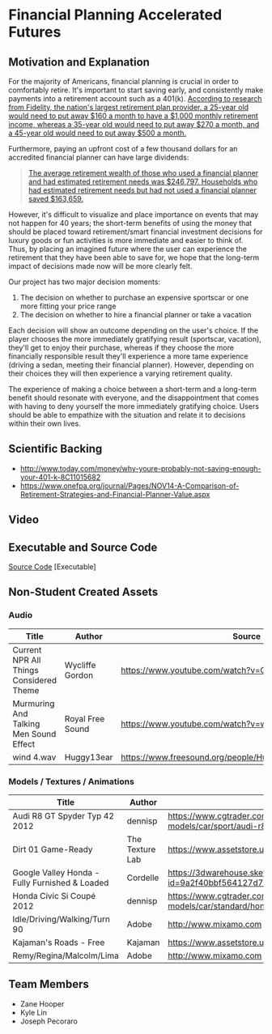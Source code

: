 # Financial Planning Accelerated Futures
## Motivation and Explanation
For the majority of Americans, financial planning is crucial in order to comfortably retire. It's important to start saving early, and consistently make payments into a retirement account such as a 401(k). [According to research from Fidelity, the nation's largest retirement plan provider, a 25-year old would need to put away $160 a month to have a $1,000 monthly retirement income, whereas a 35-year old would need to put away $270 a month, and a 45-year old would need to put away $500 a month.](http://www.today.com/money/why-youre-probably-not-saving-enough-your-401-k-8C11015682)

Furthermore, paying an upfront cost of a few thousand dollars for an accredited financial planner can have large dividends:

>[The average retirement wealth of those who used a financial planner and had estimated retirement needs was $246,797. Households who had estimated retirement needs but had not used a financial planner saved $163,659.](https://www.onefpa.org/journal/Pages/NOV14-A-Comparison-of-Retirement-Strategies-and-Financial-Planner-Value.aspx)

However, it's difficult to visualize and place importance on events that may not happen for 40 years; the short-term benefits of using the money that should be placed toward retirement/smart financial investment decisions for luxury goods or fun activities is more immediate and easier to think of. Thus, by placing an imagined future where the user can experience the retirement that they have been able to save for, we hope that the long-term impact of decisions made now will be more clearly felt.

Our project has two major decision moments:

1. The decision on whether to purchase an expensive sportscar or one more fitting your price range
2. The decision on whether to hire a financial planner or take a vacation

Each decision will show an outcome depending on the user's choice. If the player chooses the more immediately gratifying result (sportscar, vacation), they'll get to enjoy their purchase, whereas if they choose the more financially responsible result they'll experience a more tame experience (driving a sedan, meeting their financial planner). However, depending on their choices they will then experience a varying retirement quality.

The experience of making a choice between a short-term and a long-term benefit should resonate with everyone, and the disappointment that comes with having to deny yourself the more immediately gratifying choice. Users should be able to empathize with the situation and relate it to decisions within their own lives.

## Scientific Backing
* http://www.today.com/money/why-youre-probably-not-saving-enough-your-401-k-8C11015682
* https://www.onefpa.org/journal/Pages/NOV14-A-Comparison-of-Retirement-Strategies-and-Financial-Planner-Value.aspx

## Video

## Executable and Source Code
[Source Code](https://github.com/kylelin47/financial-planning/archive/master.zip)
[Executable]
## Non-Student Created Assets
### Audio
| Title | Author | Source |
| --- | --- | --- |
| Current NPR All Things Considered Theme | Wycliffe Gordon | https://www.youtube.com/watch?v=Qkq5CFGOBH4 |
| Murmuring And Talking Men Sound Effect | Royal Free Sound | https://www.youtube.com/watch?v=wn2-xdnkPJo |
| wind 4.wav | Huggy13ear | https://www.freesound.org/people/Huggy13ear/sounds/138968/ |

### Models / Textures / Animations
| Title | Author | Source |
| --- | --- | --- |
| Audi R8 GT Spyder Typ 42 2012 | dennisp | https://www.cgtrader.com/free-3d-models/car/sport/audi-r8-gt-spyder-typ-42-2012 |
| Dirt 01 Game-Ready | The Texture Lab | https://www.assetstore.unity3d.com/en/#!/content/28938 |
| Google Valley Honda - Fully Furnished & Loaded | Cordelle | https://3dwarehouse.sketchup.com/model.html?id=9a2f40bbf564127d7a7f613ed951587c |
| Honda Civic Si Coupé 2012 | dennisp | https://www.cgtrader.com/free-3d-models/car/standard/honda-civic-si-coupe-2012 |
| Idle/Driving/Walking/Turn 90 | Adobe | http://www.mixamo.com |
| Kajaman's Roads - Free | Kajaman | https://www.assetstore.unity3d.com/en/#!/content/52628 |
| Remy/Regina/Malcolm/Lima | Adobe | http://www.mixamo.com |

## Team Members
- Zane Hooper
- Kyle Lin
- Joseph Pecoraro
